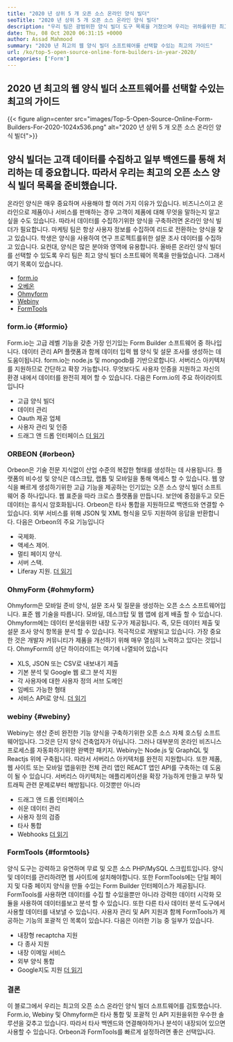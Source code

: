 ```yaml
---
title: "2020 년 상위 5 개 오픈 소스 온라인 양식 빌더" 
seoTitle: "2020 년 상위 5 개 오픈 소스 온라인 양식 빌더" 
description: "우리 팀은 광범위한 양식 빌더 도구 목록을 거쳤으며 우리는 귀하를위한 최고의 온라인 양식 빌더 소프트웨어 중 일부를 나열했습니다." 
date: Thu, 08 Oct 2020 06:31:15 +0000
author: Assad Mahmood
summary: "2020 년 최고의 웹 양식 빌더 소프트웨어를 선택할 수있는 최고의 가이드" 
url: /ko/top-5-open-source-online-form-builders-in-year-2020/
categories: ['Form']
---
```


## 2020 년 최고의 웹 양식 빌더 소프트웨어를 선택할 수있는 최고의 가이드

{{< figure align=center src="images/Top-5-Open-Source-Online-Form-Builders-For-2020-1024x536.png" alt="2020 년 상위 5 개 오픈 소스 온라인 양식 빌더">}}


## 양식 빌더는 고객 데이터를 수집하고 일부 백엔드를 통해 처리하는 데 중요합니다. 따라서 우리는 최고의 오픈 소스 양식 빌더 목록을 준비했습니다.
온라인 양식은 매우 중요하며 사용해야 할 여러 가지 이유가 있습니다. 비즈니스이고 온라인으로 제품이나 서비스를 판매하는 경우 고객이 제품에 대해 무엇을 말하는지 알고 싶을 수도 있습니다. 따라서 데이터를 수집하기위한 양식을 구축하려면 온라인 양식 빌더가 필요합니다.
마케팅 팀은 항상 사용자 정보를 수집하여 리드로 전환하는 양식을 찾고 있습니다. 학생은 양식을 사용하여 연구 프로젝트를위한 설문 조사 데이터를 수집하고 있습니다. 요컨대, 양식은 많은 분야와 영역에 유용합니다.
올바른 온라인 양식 빌더를 선택할 수 있도록 우리 팀은 최고 양식 빌더 소프트웨어 목록을 만들었습니다. 그래서 여기 목록이 있습니다.
  * [form.io][1]
  * [오베온][2]
  * [Ohmyform][3]
  * [Webiny][4]
  * [FormTools][5]


###  **form.io**  {#formio}

Form.io는 고급 레벨 기능을 갖춘 가장 인기있는 Form Builder 소프트웨어 중 하나입니다. 데이터 관리 API 플랫폼과 함께 데이터 입력 웹 양식 및 설문 조사를 생성하는 데 도움이됩니다.
form.io는 node.js 및 mongodb를 기반으로합니다. 서버리스 아키텍처를 지원하므로 간단하고 확장 가능합니다. 무엇보다도 사용자 인증을 지원하고 자신의 환경 내에서 데이터를 완전히 제어 할 수 있습니다.
다음은 Form.io의 주요 하이라이트입니다
  * 고급 양식 빌더
  * 데이터 관리
  * Oauth 제공 업체
  * 사용자 관리 및 인증
  * 드래그 앤 드롭 인터페이스
    [더 읽기][6]


###  **ORBEON**  {#orbeon}

Orbeon은 기술 전문 지식없이 산업 수준의 복잡한 형태를 생성하는 데 사용됩니다. 플랫폼의 비수성 및 양식은 데스크탑, 랩톱 및 모바일을 통해 액세스 할 수 있습니다.
웹 양식을 빠르게 생성하기위한 고급 기능을 제공하는 인기있는 오픈 소스 양식 빌더 소프트웨어 중 하나입니다. 웹 표준을 따라 크로스 플랫폼을 만듭니다. 보안에 중점을두고 모든 데이터는 휴식시 암호화됩니다.
Orbeon은 타사 통합을 지원하므로 백엔드와 연결할 수 있습니다. 외부 서비스를 위해 JSON 및 XML 형식을 모두 지원하여 응답을 반환합니다.
다음은 Orbeon의 주요 기능입니다
  * 국제화.
  * 액세스 제어.
  * 멀티 페이지 양식.
  * 서버 스택.
  * Liferay 지원.
    [더 읽기][7]


###  **OhmyForm**  {#ohmyform}

Ohmyform은 모바일 준비 양식, 설문 조사 및 질문을 생성하는 오픈 소스 소프트웨어입니다. 표준 웹 기술을 따릅니다. 모바일, 데스크탑 및 웹 앱에 쉽게 배출 할 수 있습니다.
Ohmyform에는 데이터 분석을위한 내장 도구가 제공됩니다. 즉, 모든 데이터 제출 및 설문 조사 양식 항목을 분석 할 수 있습니다. 적극적으로 개발되고 있습니다. 가장 중요한 것은 개발자 커뮤니티가 제품을 개선하기 위해 매우 열심히 노력하고 있다는 것입니다.
OhmyForm의 상단 하이라이트는 여기에 나열되어 있습니다
  * XLS, JSON 또는 CSV로 내보내기 제출
  * 기본 분석 및 Google 웹 로그 분석 지원
  * 각 사용자에 대한 사용자 정의 서브 도메인
  * 임베드 가능한 형태
  * 서비스 API로 양식.
    [더 읽기][8]


###  **webiny**  {#webiny}

Webiny는 생산 준비 완전한 기능 양식을 구축하기위한 오픈 소스 자체 호스팅 소프트웨어입니다. 그것은 단지 양식 건축업자가 아닙니다. 그러나 대부분의 온라인 비즈니스 프로세스를 자동화하기위한 완벽한 패키지.
Webiny는 Node.js 및 GraphQL 및 Reactjs 위에 구축됩니다. 따라서 서버리스 아키텍처를 완전히 지원합니다. 또한 제품, 웹 사이트 또는 모바일 앱을위한 전체 관리 앱인 REACT 앱인 API를 구축하는 데 도움이 될 수 있습니다.
서버리스 아키텍처는 애플리케이션을 확장 가능하게 만들고 부하 및 트래픽 관련 문제로부터 해방됩니다. 이것뿐만 아니라
  * 드래그 앤 드롭 인터페이스
  * 쉬운 데이터 관리
  * 사용자 정의 검증
  * 타사 통합
  * Webhooks
    [더 읽기][9]


###  **FormTools**  {#formtools}

양식 도구는 강력하고 유연하며 무료 및 오픈 소스 PHP/MySQL 스크립트입니다. 양식 및 데이터를 관리하려면 웹 사이트에 설치해야합니다. 또한 FormTools에는 단일 페이지 및 다중 페이지 양식을 만들 수있는 Form Builder 인터페이스가 제공됩니다.
FormTools를 사용하면 데이터를 수집 할 수있을뿐만 아니라 강력한 데이터 시각화 모듈을 사용하여 데이터를보고 분석 할 수 있습니다. 또한 다른 타사 데이터 분석 도구에서 사용할 데이터를 내보낼 수 있습니다.
사용자 관리 및 API 지원과 함께 FormTools가 제공하는 기능의 포괄적 인 목록이 있습니다. 다음은 이러한 기능 중 일부가 있습니다.
  * 내장형 recaptcha 지원
  * 다 종사 지원
  * 내장 이메일 서비스
  * 외부 양식 통합
  * Google지도 지원
    [더 읽기][10]

### 결론
이 블로그에서 우리는 최고의 오픈 소스 온라인 양식 빌더 소프트웨어를 검토했습니다. Form.io, Webiny 및 Ohmyform은 타사 통합 및 포괄적 인 API 지원을위한 우수한 솔루션을 갖추고 있습니다. 따라서 타사 백엔드와 연결해야하거나 분석이 내장되어 있으면 사용할 수 있습니다. Orbeon과 FormTools를 빠르게 설정하려면 좋은 선택입니다.



 [1]: #formio
 [2]: #orbeon
 [3]: #ohmyform
 [4]: #webiny
 [5]: #formtools
 [6]: https://products.containerize.com/form/formio
 [7]: https://products.containerize.com/form/orbeon
 [8]: https://products.containerize.com/form/ohmyform
 [9]: https://products.containerize.com/form/webiny
 [10]: https://products.containerize.com/form/formtools

